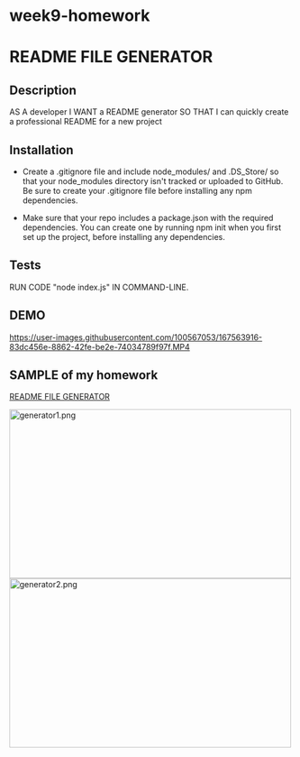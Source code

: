 # week9-homework
# README FILE GENERATOR

## Description

 AS A developer
I WANT a README generator
SO THAT I can quickly create a professional README for a new project

 ## Installation

* Create a .gitignore file and include node_modules/ and .DS_Store/ so that your node_modules directory isn't tracked or uploaded to GitHub. Be sure to create your .gitignore file before installing any npm dependencies.


* Make sure that your repo includes a package.json with the required dependencies. You can create one by running npm init when you first set up the project, before installing any dependencies.

 ## Tests
  
  RUN CODE "node index.js" IN COMMAND-LINE.

 ## DEMO

 https://user-images.githubusercontent.com/100567053/167563916-83dc456e-8862-42fe-be2e-74034789f97f.MP4

## SAMPLE of my homework

[README FILE GENERATOR](https://elsa5152.github.io/week9-homework/ExampleREADME.md)

<image src="image/page1.png" alt="generator1.png" width="500" height="300">
<image src="image/page2.png" alt="generator2.png" width="500" height="300">